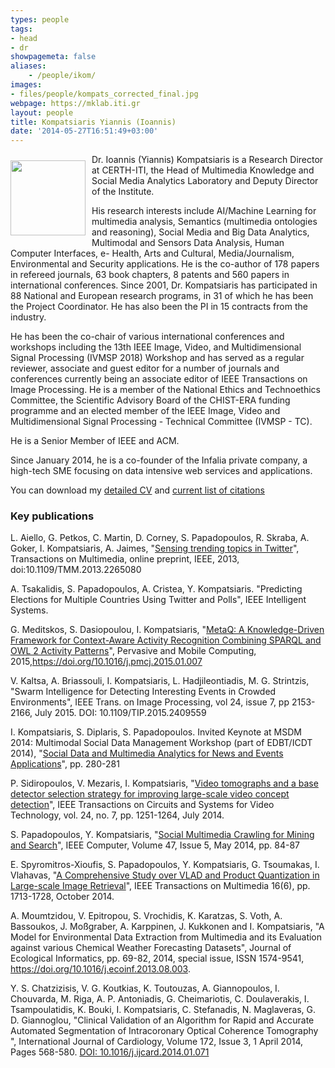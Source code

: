```yaml
---
types: people
tags:
- head
- dr
showpagemeta: false
aliases:
    - /people/ikom/
images:
- files/people/kompats_corrected_final.jpg
webpage: https://mklab.iti.gr
layout: people
title: Kompatsiaris Yiannis (Ioannis)
date: '2014-05-27T16:51:49+03:00'
---
```

<img src="https://mklab.iti.gr/files/people/kompats_corrected_final.jpg" style="width:120px;float:left;margin: 10px 10px 10px 0;">

Dr. Ioannis (Yiannis) Kompatsiaris is a Research Director at CERTH-ITI, the Head of Multimedia Knowledge and Social Media Analytics Laboratory and Deputy Director of the Institute. 

His research interests include ΑΙ/Machine Learning for multimedia analysis, Semantics (multimedia ontologies and reasoning), Social Media and Big Data Analytics, Multimodal and Sensors Data Analysis, Human Computer Interfaces, e- Health, Arts and Cultural, Media/Journalism, Environmental and Security applications. He is the co-author of 178 papers in refereed journals, 63 book chapters, 8 patents and 560 papers in international conferences. Since 2001, Dr. Kompatsiaris has participated in 88 National and European research programs, in 31 of which he has been the Project Coordinator. He has also been the PI in 15 contracts from the industry. 

He has been the co-chair of various international conferences and workshops including the 13th IEEE Image, Video, and Multidimensional Signal Processing (IVMSP 2018) Workshop and has served as a regular reviewer, associate and guest editor for a number of journals and conferences currently being an associate editor of IEEE Transactions on Image Processing. He is a member of the National Ethics and Technoethics Committee, the Scientific Advisory Board of the CHIST-ERA funding programme and an elected member of the IEEE Image, Video and Multidimensional Signal Processing - Technical Committee (IVMSP - TC). 

He is a Senior Member of IEEE and ACM.  

Since January 2014, he is a co-founder of the Infalia private company, a high-tech SME focusing on data intensive web services and applications.

You can download my [detailed CV](https://mklab.iti.gr/files/ikom/Ioannis_Kompatsiaris_CV_EN.pdf) and [current list of citations](https://mklab.iti.gr/files/ikom/Kompatsiaris_CV_CITATIONS.pdf)

### Key publications

<p>L. Aiello, G. Petkos, C. Martin, D. Corney, S. Papadopoulos, R. Skraba, A. Goker, I. Kompatsiaris, A. Jaimes, "<a href="http://ieeexplore.ieee.org/xpl/articleDetails.jsp?arnumber=6525357">Sensing trending topics in Twitter</a>", Transactions on Multimedia, online preprint, IEEE, 2013, doi:10.1109/TMM.2013.2265080</p>

A. Tsakalidis, S. Papadopoulos, A. Cristea, Y. Kompatsiaris. "Predicting Elections for Multiple Countries Using Twitter and Polls", IEEE Intelligent Systems.

G. Meditskos, S. Dasiopoulou, I. Kompatsiaris, "<a href="https://doi.org/10.1016/j.pmcj.2015.01.007">MetaQ: A Knowledge-Driven Framework for Context-Aware Activity Recognition Combining SPARQL and OWL 2 Activity Patterns</a>", Pervasive and Mobile Computing, 2015,https://doi.org/10.1016/j.pmcj.2015.01.007

V. Kaltsa, A. Briassouli, I. Kompatsiaris, L. Hadjileontiadis, M. G. Strintzis, "Swarm Intelligence for Detecting Interesting Events in Crowded Environments", IEEE Trans. on Image Processing, vol 24, issue 7, pp 2153-2166, July 2015. DOI: 10.1109/TIP.2015.2409559

I. Kompatsiaris, S. Diplaris, S. Papadopoulos. Invited Keynote at MSDM 2014: Multimodal Social Data Management Workshop (part of EDBT/ICDT 2014), "<a href="/files/papers/MSDM2014 submission-kompatsiaris.pdf">Social Data and Multimedia Analytics for News and Events Applications</a>", pp. 280-281

P. Sidiropoulos, V. Mezaris, I. Kompatsiaris, "<a href="http://ieeexplore.ieee.org/xpl/articleDetails.jsp?arnumber=6727470">Video tomographs and a base detector selection strategy for improving large-scale video concept detection</a>", IEEE Transactions on Circuits and Systems for Video Technology, vol. 24, no. 7, pp. 1251-1264, July 2014.<a href="http://www.iti.gr/~bmezaris/publications/csvt14_preprint.pdf"><img alt="" src="/files/pdf/pdf.png"/></a>

S. Papadopoulos, Y. Kompatsiaris, "<a href="http://ieeexplore.ieee.org/xpl/articleDetails.jsp?arnumber=6818959">Social Multimedia Crawling for Mining and Search</a>", IEEE Computer, Volume 47, Issue 5, May 2014, pp. 84-87

E. Spyromitros-Xioufis, S. Papadopoulos, Y. Kompatsiaris, G. Tsoumakas, I. Vlahavas, "<a href="http://ieeexplore.ieee.org/xpls/abs_all.jsp?arnumber=6847226&tag=1">A Comprehensive Study over VLAD and Product Quantization in Large-scale Image Retrieval</a>", IEEE Transactions on Multimedia 16(6), pp. 1713-1728, October 2014.

A. Moumtzidou, V. Epitropou, S. Vrochidis, K. Karatzas, S. Voth, A. Bassoukos, J. Moßgraber, A. Karppinen, J. Kukkonen and I. Kompatsiaris, &quot;A Model for Environmental Data Extraction from Multimedia and its Evaluation against various Chemical Weather Forecasting Datasets&quot;, Journal of Ecological Informatics, pp. 69-82, 2014, special issue, ISSN 1574-9541, https://doi.org/10.1016/j.ecoinf.2013.08.003.

Y. S. Chatzizisis, V. G. Koutkias, K. Toutouzas, A. Giannopoulos, I. Chouvarda, M. Riga, A. P. Antoniadis, G. Cheimariotis, C. Doulaverakis, I. Tsampoulatidis, K. Bouki, I. Kompatsiaris, C. Stefanadis, N. Maglaveras, G. D. Giannoglou, &quot;Clinical Validation of an Algorithm for Rapid and Accurate Automated Segmentation of Intracoronary Optical Coherence Tomography &quot;, International Journal of Cardiology, Volume 172, Issue 3, 1 April 2014, Pages 568-580. <a href="https://doi.org/10.1016/j.ijcard.2014.01.071">DOI: 10.1016/j.ijcard.2014.01.071</a>
